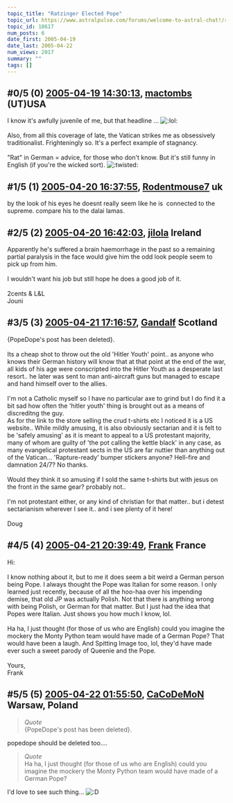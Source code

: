 ```yaml
---
topic_title: "Ratzinger Elected Pope"
topic_url: https://www.astralpulse.com/forums/welcome-to-astral-chat!/ratzinger-elected-pope
topic_id: 18617
num_posts: 6
date_first: 2005-04-19
date_last: 2005-04-22
num_views: 2017
summary: ""
tags: []
---
```


## \#0/5 (0) [2005-04-19 14:30:13](https://www.astralpulse.com/forums/index.php?msg=160950), [mactombs](https://www.astralpulse.com/forums/profile/?u=5553) (UT)USA ##
<section>
I know it's awfully juvenile of me, but that headline ...
<img alt=":lol:" class="smiley" src="https://www.astralpulse.com/forums/Smileys/fugue/cheesy.png" title="Cheesy"/>
<br>
<br>
Also, from all this coverage of late, the Vatican strikes me as obsessively traditionalist. Frighteningly so. It's a perfect example of stagnancy.
<br>
<br>
"Rat" in German = advice, for those who don't know. But it's still funny in English (if you're the wicked sort).
<img alt=":twisted:" class="smiley" src="https://www.astralpulse.com/forums/Smileys/fugue/evil.png" title="evil"/>
</section>

## \#1/5 (1) [2005-04-20 16:37:55](https://www.astralpulse.com/forums/index.php?msg=161137), [Rodentmouse7](https://www.astralpulse.com/forums/profile/?u=8891) uk ##
<section>
by the look of his eyes he doesnt really seem like he is  connected to the supreme. compare his to the dalai lamas.
</section>

## \#2/5 (2) [2005-04-20 16:42:03](https://www.astralpulse.com/forums/index.php?msg=161139), [jilola](https://www.astralpulse.com/forums/profile/?u=755) Ireland ##
<section>
Apparently he's suffered a brain haemorrhage in the past so a remaining partial paralysis in the face would give him the odd look people seem to pick up from him.
<br>
<br>
I wouldn't want his job but still hope he does a good job of it.
<br>
<br>
2cents &amp; L&amp;L
<br>
Jouni
</section>

## \#3/5 (3) [2005-04-21 17:16:57](https://www.astralpulse.com/forums/index.php?msg=161278), [Gandalf](https://www.astralpulse.com/forums/profile/?u=850) Scotland ##
<section>
{PopeDope's post has been deleted}.
<br>
<br>
Its a cheap shot to throw out the old 'Hitler Youth' point.. as anyone who knows their German history will know that at that point at the end of the war, all kids of his age were conscripted into the Hitler Youth as a desperate last resort.. he later was sent to man anti-aircraft guns but managed to escape and hand himself over to the allies.
<br>
<br>
I'm not a Catholic myself so I have no particular axe to grind but I do find it a bit sad how often the 'hitler youth' thing is brought out as a means of discreditng the guy.
<br>
As for the link to the store selling the crud t-shirts etc I noticed it is a US website.. While mildly amusing, it is also obviously sectarian and it is felt to be 'safely amusing' as it is meant to appeal to a US protestant majority, many of whom are guilty of 'the pot calling the kettle black' in any case, as many evangelical protestant sects in the US are far nuttier than anything out of the Vatican... 'Rapture-ready' bumper stickers anyone? Hell-fire and damnation 24/7? No thanks.
<br>
<br>
Would they think it so amusing if I sold the same t-shirts but with jesus on the front in the same gear? probably not..
<br>
<br>
I'm not protestant either, or any kind of christian for that matter.. but i detest sectarianism wherever I see it.. and i see plenty of it here!
<br>
<br>
Doug
</section>

## \#4/5 (4) [2005-04-21 20:39:49](https://www.astralpulse.com/forums/index.php?msg=161324), [Frank](https://www.astralpulse.com/forums/profile/?u=359) France ##
<section>
Hi:
<br>
<br>
I know nothing about it, but to me it does seem a bit weird a German person being Pope. I always thought the Pope was Italian for some reason. I only learned just recently, because of all the hoo-haa over his impending demise, that old JP was actually Polish. Not that there is anything wrong with being Polish, or German for that matter. But I just had the idea that Popes were Italian. Just shows you how much I know, lol.
<br>
<br>
Ha ha, I just thought (for those of us who are English) could you imagine the mockery the Monty Python team would have made of a German Pope? That would have been a laugh. And Spitting Image too, lol, they'd have made ever such a sweet parody of Queenie and the Pope.
<br>
<br>
Yours,
<br>
Frank
</section>

## \#5/5 (5) [2005-04-22 01:55:50](https://www.astralpulse.com/forums/index.php?msg=161354), [CaCoDeMoN](https://www.astralpulse.com/forums/profile/?u=4798) Warsaw, Poland ##
<section>
<blockquote class="bbc_standard_quote">
 <cite>
  Quote
 </cite>
 <br>
 {PopeDope's post has been deleted}.
 <br>
</blockquote>
popedope should be deleted too....
<br>
<blockquote class="bbc_standard_quote">
 <cite>
  Quote
 </cite>
 <br>
 Ha ha, I just thought (for those of us who are English) could you imagine the mockery the Monty Python team would have made of a German Pope?
 <br>
</blockquote>
I'd love to see such thing...
<img alt=":D" class="smiley" src="https://www.astralpulse.com/forums/Smileys/fugue/cheesy.png" title="Cheesy"/>
</section>